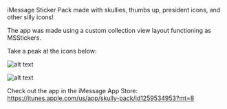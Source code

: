 iMessage Sticker Pack made with skullies, thumbs up, president icons, and other silly icons!

The app was made using a custom collection view layout functioning as MSStickers.

Take a peak at the icons below:

![alt text](https://cl.ly/nz1n/download/Simulator%20Screen%20Shot%20-%20iPhone%208%20Plus%20-%202017-11-28%20at%2012.35.16.png "Expanded View 1")

![alt text](https://cl.ly/nyjZ/download/Simulator%20Screen%20Shot%20-%20iPhone%208%20Plus%20-%202017-11-28%20at%2012.35.12.png "Expanded View 2")


Check out the app in the iMessage App Store: https://itunes.apple.com/us/app/skully-pack/id1259534953?mt=8
